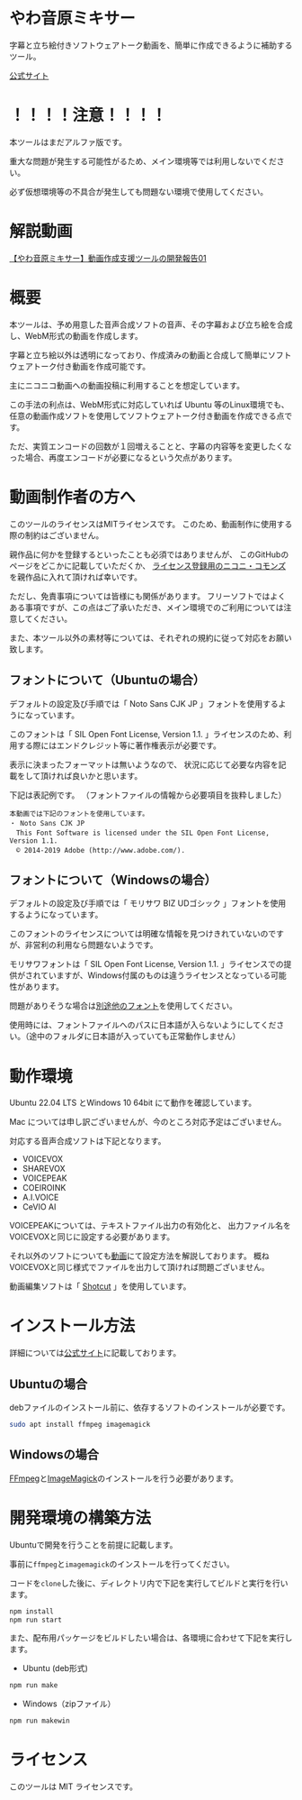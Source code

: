 # やわ音原ミキサー
字幕と立ち絵付きソフトウェアトーク動画を、簡単に作成できるように補助するツール。

[公式サイト](https://yawaongen-mixer.org/)

# ！！！！注意！！！！

本ツールはまだアルファ版です。

重大な問題が発生する可能性がるため、メイン環境等では利用しないでください。

必ず仮想環境等の不具合が発生しても問題ない環境で使用してください。

# 解説動画

[【やわ音原ミキサー】動画作成支援ツールの開発報告01](https://www.nicovideo.jp/watch/sm41720805) 


# 概要

本ツールは、予め用意した音声合成ソフトの音声、その字幕および立ち絵を合成し、WebM形式の動画を作成します。

字幕と立ち絵以外は透明になっており、作成済みの動画と合成して簡単にソフトウェアトーク付き動画を作成可能です。

主にニコニコ動画への動画投稿に利用することを想定しています。

この手法の利点は、WebM形式に対応していれば Ubuntu 等のLinux環境でも、任意の動画作成ソフトを使用してソフトウェアトーク付き動画を作成できる点です。

ただ、実質エンコードの回数が１回増えることと、字幕の内容等を変更したくなった場合、再度エンコードが必要になるという欠点があります。


# 動画制作者の方へ

このツールのライセンスはMITライセンスです。
このため、動画制作に使用する際の制約はございません。

親作品に何かを登録するといったことも必須ではありませんが、
このGitHubのページをどこかに記載していただくか、
[ライセンス登録用のニコニ・コモンズ](https://commons.nicovideo.jp/works/nc362881)を親作品に入れて頂ければ幸いです。

ただし、免責事項については皆様にも関係があります。
フリーソフトではよくある事項ですが、この点はご了承いただき、メイン環境でのご利用については注意してください。

また、本ツール以外の素材等については、それぞれの規約に従って対応をお願い致します。

## フォントについて（Ubuntuの場合）

デフォルトの設定及び手順では「 Noto Sans CJK JP 」フォントを使用するようになっています。

このフォントは「 SIL Open Font License, Version 1.1. 」ライセンスのため、利用する際にはエンドクレジット等に著作権表示が必要です。

表示に決まったフォーマットは無いようなので、
状況に応じて必要な内容を記載をして頂ければ良いかと思います。

下記は表記例です。
（フォントファイルの情報から必要項目を抜粋しました）
```
本動画では下記のフォントを使用しています。
・ Noto Sans CJK JP 
　This Font Software is licensed under the SIL Open Font License, Version 1.1.
　© 2014-2019 Adobe (http://www.adobe.com/).
```

## フォントについて（Windowsの場合）

デフォルトの設定及び手順では「 モリサワ BIZ UDゴシック 」フォントを使用するようになっています。

このフォントのライセンスについては明確な情報を見つけきれていないのですが、非営利の利用なら問題ないようです。

モリサワフォントは「 SIL Open Font License, Version 1.1. 」ライセンスでの提供がされていますが、Windows付属のものは違うライセンスとなっている可能性があります。

問題がありそうな場合は[別途他のフォント](https://fonts.google.com/noto/specimen/Noto+Sans+JP)を使用してください。

使用時には、フォントファイルへのパスに日本語が入らないようにしてください。（途中のフォルダに日本語が入っていても正常動作しません）


# 動作環境

Ubuntu 22.04 LTS とWindows 10 64bit にて動作を確認しています。

Mac については申し訳ございませんが、今のところ対応予定はございません。

対応する音声合成ソフトは下記となります。

- VOICEVOX
- SHAREVOX
- VOICEPEAK
- COEIROINK
- A.I.VOICE
- CeVIO AI

VOICEPEAKについては、テキストファイル出力の有効化と、
出力ファイル名をVOICEVOXと同じに設定する必要があります。

それ以外のソフトについても[動画](https://www.nicovideo.jp/watch/sm43776899)にて設定方法を解説しております。
概ねVOICEVOXと同じ様式でファイルを出力して頂ければ問題ございません。

動画編集ソフトは「 [Shotcut](https://www.shotcut.org/) 」を使用しています。


# インストール方法

詳細については[公式サイト](https://yawaongen-mixer.org/)に記載しております。

## Ubuntuの場合

debファイルのインストール前に、依存するソフトのインストールが必要です。

```bash
sudo apt install ffmpeg imagemagick
```

## Windowsの場合

[FFmpeg](https://ffmpeg.org/)と[ImageMagick](https://imagemagick.org/)のインストールを行う必要があります。

# 開発環境の構築方法

Ubuntuで開発を行うことを前提に記載します。

事前に`ffmpeg`と`imagemagick`のインストールを行ってください。

コードを`clone`した後に、ディレクトリ内で下記を実行してビルドと実行を行います。

```bash
npm install
npm run start
```

また、配布用パッケージをビルドしたい場合は、各環境に合わせて下記を実行します。

- Ubuntu (deb形式)

```bash
npm run make
```

- Windows（zipファイル）

```bash
npm run makewin
```


# ライセンス

このツールは MIT ライセンスです。
